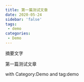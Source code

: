 ```yaml
---
title: 第一篇测试文章
date: 2020-05-24
sidebar: 'false'
tags:
 - demo
categories:
 - Demo
---
```


摘要文字
<!-- more -->

第一篇测试文章

with Category:Demo and tag:demo

